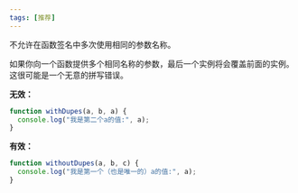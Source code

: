 ```yaml
---
tags: [推荐]
---
```


不允许在函数签名中多次使用相同的参数名称。

如果你向一个函数提供多个相同名称的参数，最后一个实例将会覆盖前面的实例。这很可能是一个无意的拼写错误。

**无效：**

```typescript
function withDupes(a, b, a) {
  console.log("我是第二个a的值:", a);
}
```

**有效：**

```typescript
function withoutDupes(a, b, c) {
  console.log("我是第一个（也是唯一的）a的值:", a);
}
```